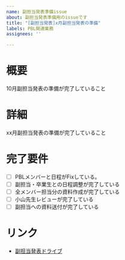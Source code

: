 ```yaml
---
name: 副担当発表準備issue
about: 副担当発表準備用のissueです
title: "[副担当発表]x月副担当発表の準備"
labels: PBL関連業務
assignees: ''

---
```


<!--

- 「Assignees」に担当者を割り振ること
- 「label」は最低1つ設定すること
- 「tech-flow」プロジェクトに紐づけること
- 「Status」には「backlog」を指定すること
- 「Iteration」には「iteration」を指定すること

-->

# 概要
10月副担当発表の準備が完了していること

# 詳細
xx月副担当発表の準備が完了していること

# 完了要件
- [ ] PBLメンバーと日程がFixしている。
- [ ] 副担当・卒業生との日程調整が完了している
- [ ] 全メンバー担当分の資料作成が完了している
- [ ] 小山先生レビューが完了している
- [ ] 副担当への資料送付が完了している

# リンク
- [副担当発表ドライブ](https://drive.google.com/drive/u/1/folders/1j0fOPRd8N8ul6WV35-79fqzVQ-hraCuw)
